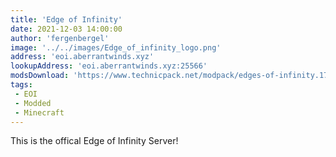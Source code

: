 ```yaml
---
title: 'Edge of Infinity'
date: 2021-12-03 14:00:00
author: 'fergenbergel'
image: '../../images/Edge_of_infinity_logo.png'
address: 'eoi.aberrantwinds.xyz'
lookupAddress: 'eoi.aberrantwinds.xyz:25566'
modsDownload: 'https://www.technicpack.net/modpack/edges-of-infinity.1770571'
tags: 
 - EOI
 - Modded
 - Minecraft
---
```


This is the offical Edge of Infinity Server!